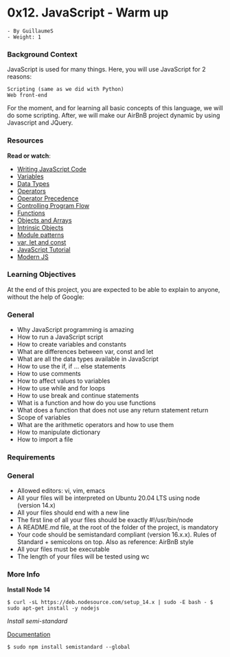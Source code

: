 # 0x12. JavaScript - Warm up
    - By GuillaumeS
    - Weight: 1
### Background Context

JavaScript is used for many things. Here, you will use JavaScript for 2 reasons:

    Scripting (same as we did with Python)
    Web front-end

For the moment, and for learning all basic concepts of this language, we will do some scripting. After, we will make our AirBnB project dynamic by using Javascript and JQuery.

### Resources

**Read or watch**:
- [Writing JavaScript Code](https://developer.mozilla.org/en-US/docs/Learn/Getting_started_with_the_web/JavaScript_basics)
- [Variables](https://developer.mozilla.org/en-US/docs/Learn/JavaScript/First_steps/Variables)
- [Data Types](https://developer.mozilla.org/en-US/docs/Web/JavaScript/Data_structures)
- [Operators](https://developer.mozilla.org/en-US/docs/Learn/Getting_started_with_the_web/JavaScript_basics)
- [Operator Precedence](https://developer.mozilla.org/en-US/docs/Web/JavaScript/Reference/Operators/Operator_Precedence)
- [Controlling Program Flow](https://developer.mozilla.org/en-US/docs/Web/JavaScript/Guide/Control_flow_and_error_handling)
- [Functions](https://developer.mozilla.org/en-US/docs/Learn/JavaScript/Building_blocks/Functions)
- [Objects and Arrays](https://developer.mozilla.org/en-US/docs/Learn/JavaScript/Objects)
- [Intrinsic Objects](https://developer.mozilla.org/en-US/docs/Learn/JavaScript/Objects)
- [Module patterns](http://darrenderidder.github.io/talks/ModulePatterns/#/)
- [var, let and const](https://www.youtube.com/watch?v=sjyJBL5fkp8)
- [JavaScript Tutorial](https://www.youtube.com/watch?v=vZBCTc9zHtI)
- [Modern JS](https://github.com/mbeaudru/modern-js-cheatsheet)

### Learning Objectives

At the end of this project, you are expected to be able to explain to anyone, without the help of Google:
### General
- Why JavaScript programming is amazing
- How to run a JavaScript script
- How to create variables and constants
- What are differences between var, const and let
- What are all the data types available in JavaScript
- How to use the if, if ... else statements
- How to use comments
- How to affect values to variables
- How to use while and for loops
- How to use break and continue statements
- What is a function and how do you use functions
- What does a function that does not use any return statement return
- Scope of variables
- What are the arithmetic operators and how to use them
- How to manipulate dictionary
- How to import a file

### Requirements
### General
- Allowed editors: vi, vim, emacs
- All your files will be interpreted on Ubuntu 20.04 LTS using node (version 14.x)
- All your files should end with a new line
- The first line of all your files should be exactly #!/usr/bin/node
- A README.md file, at the root of the folder of the project, is mandatory
- Your code should be semistandard compliant (version 16.x.x). Rules of Standard + semicolons on top. Also as reference: AirBnB style
- All your files must be executable
- The length of your files will be tested using wc

### More Info
**Install Node 14**

`$ curl -sL https://deb.nodesource.com/setup_14.x | sudo -E bash -
$ sudo apt-get install -y nodejs`

*Install semi-standard*

[Documentation](https://github.com/standard/semistandard)

`$ sudo npm install semistandard --global`

